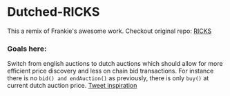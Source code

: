 # Dutched-RICKS

This a remix of Frankie's awesome work. Checkout original repo: [RICKS](https://github.com/FrankieIsLost/RICKS)

### Goals here:

Switch from english auctions to dutch auctions which should allow for more efficient price discovery and less on chain bid transactions. For instance there is no `bid() and endAuction()` as previously, there is only `buy()` at current dutch auction price. [Tweet inspiration](https://twitter.com/FrankieIsLost/status/1447969274094669825)
